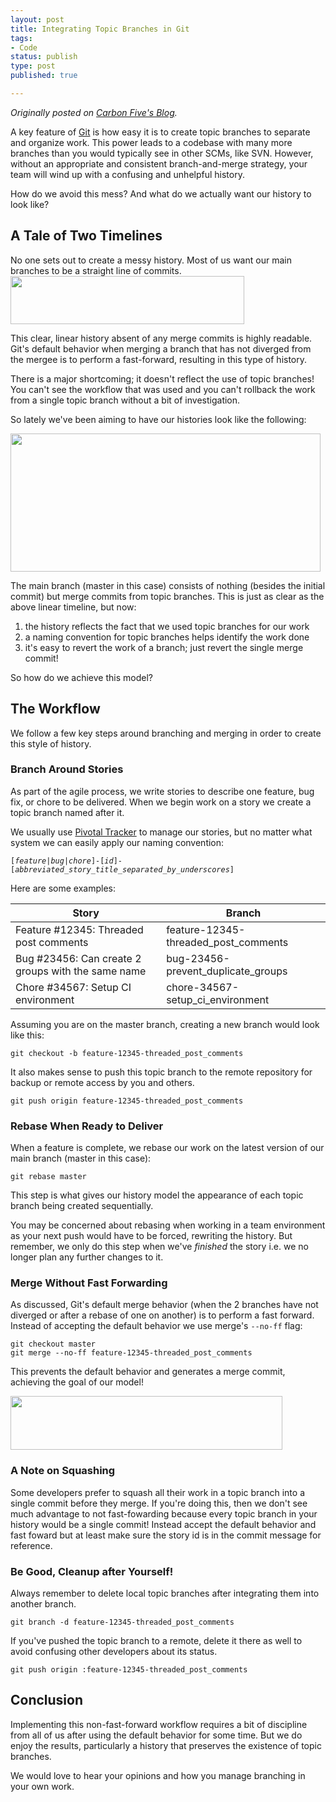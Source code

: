 ```yaml
---
layout: post
title: Integrating Topic Branches in Git
tags:
- Code
status: publish
type: post
published: true

---
```

_Originally posted on [Carbon Five's Blog](http://blog.carbonfive.com/2010/11/01/integrating-topic-branches-in-git/)._

A key feature of <a href="http://git-scm.com/">Git</a> is how easy it is to create topic branches to separate and organize work.  This power leads to a codebase with many more branches than you would typically see in other SCMs, like SVN.  However, without an appropriate and consistent branch-and-merge strategy, your team will wind up with a confusing and unhelpful history.

How do we avoid this mess? And what do we actually want our history to look like?

<h2>A Tale of Two Timelines</h2>
No one sets out to create a messy history. Most of us want our main branches to be a straight line of commits.

<img class="alignnone size-full wp-image-1378" title="fast-forward" src="http://blog.carbonfive.com/wp-content/uploads/2010/12/fast-forward14.png" alt="" width="374" height="77" />

This clear, linear history absent of any merge commits is highly readable.  Git's default behavior when merging a branch that has not diverged from the mergee is to perform a fast-forward, resulting in this type of history.

There is a major shortcoming; it doesn't reflect the use of topic branches!  You can't see the workflow that was used and you can't rollback the work from a single topic branch without a bit of investigation.

So lately we've been aiming to have our histories look like the following:

<img class="alignnone size-full wp-image-1386" title="multiple-no-fast-forward" src="http://blog.carbonfive.com/wp-content/uploads/2010/12/multiple-no-fast-forward13.png" alt="" width="496" height="221" />

The main branch (master in this case) consists of nothing (besides the initial commit) but merge commits from topic branches. This is just as clear as the above linear timeline, but now:
<ol>
	<li>the history reflects the fact that we used topic branches for our work</li>
	<li>a naming convention for topic branches helps identify the work done</li>
	<li>it's easy to revert the work of a branch; just revert the single merge commit!</li>
</ol>

So how do we achieve this model?

<h2>The Workflow</h2>

We follow a few key steps around branching and merging in order to create this style of history.

<h3>Branch Around Stories</h3>

As part of the agile process, we write stories to describe one feature, bug fix, or chore to be delivered. When we begin work on a story we create a topic branch named after it.

We usually use <a href="http://pivotaltracker.com">Pivotal Tracker</a> to manage our stories, but no matter what system we can easily apply our naming convention:

<code>[<em>feature|bug|chore</em>]-[<em>id</em>]-[<em>abbreviated_story_title_separated_by_underscores</em>]</code>

Here are some examples:
<table>
<thead>
<tr>
<th>Story</th>
<th>Branch</th>
</tr>
</thead>
<tbody>
<tr>
<td>Feature #12345: Threaded post comments</td>
<td>feature-12345-threaded_post_comments</td>
</tr>
<tr>
<td>Bug #23456: Can create 2 groups with the same name</td>
<td>bug-23456-prevent_duplicate_groups</td>
</tr>
<tr>
<td>Chore #34567: Setup CI environment</td>
<td>chore-34567-setup_ci_environment</td>
</tr>
</tbody>
</table>

Assuming you are on the master branch, creating a new branch would look like this:

```
git checkout -b feature-12345-threaded_post_comments
```

It also makes sense to push this topic branch to the remote repository for backup or remote access by you and others.

```
git push origin feature-12345-threaded_post_comments
```

<h3>Rebase When Ready to Deliver</h3>
When a feature is complete, we rebase our work on the latest version of our main branch (master in this case):

```
git rebase master
```

This step is what gives our history model the appearance of each topic branch being created sequentially.

You may be concerned about rebasing when working in a team environment as your next push would have to be forced, rewriting the history. But remember, we only do this step when we've <em>finished</em> the story i.e. we no longer plan any further changes to it.
<h3>Merge Without Fast Forwarding</h3>
As discussed, Git's default merge behavior (when the 2 branches have not diverged or after a rebase of one on another) is to perform a fast forward. Instead of accepting the default behavior we use merge's <code>--no-ff</code> flag:

```
git checkout master
git merge --no-ff feature-12345-threaded_post_comments
```

This prevents the default behavior and generates a merge commit, achieving the goal of our model!

<img class="alignnone size-full wp-image-1381" title="no-fast-forward" src="http://blog.carbonfive.com/wp-content/uploads/2010/12/no-fast-forward23.png" alt="" width="435" height="86" />
<h3>A Note on Squashing</h3>
Some developers prefer to squash all their work in a topic branch into a single commit before they merge.  If you're doing this, then we don't see much advantage to not fast-fowarding because every topic branch in your history would be a single commit!  Instead accept the default behavior and fast foward but at least make sure the story id is in the commit message for reference.
<h3>Be Good, Cleanup after Yourself!</h3>
Always remember to delete local topic branches after integrating them into another branch.

```
git branch -d feature-12345-threaded_post_comments
```

If you've pushed the topic branch to a remote, delete it there as well to avoid confusing other developers about its status.

```
git push origin :feature-12345-threaded_post_comments
```

<h2>Conclusion</h2>
Implementing this non-fast-forward workflow requires a bit of discipline from all of us after using the default behavior for some time. But we do enjoy the results, particularly a history that preserves the existence of topic branches.

We would love to hear your opinions and how you manage branching in your own work.
